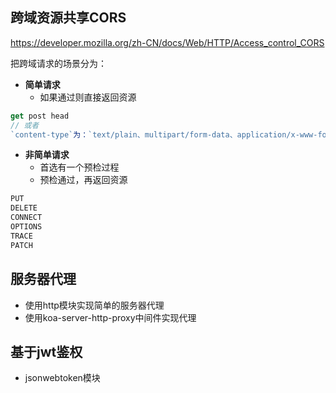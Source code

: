 ## 跨域资源共享CORS

https://developer.mozilla.org/zh-CN/docs/Web/HTTP/Access_control_CORS

把跨域请求的场景分为：
- **简单请求**
  - 如果通过则直接返回资源
```js
get post head 
// 或者
`content-type`为：`text/plain、multipart/form-data、application/x-www-form-urlencoded`
```
- **非简单请求**
  - 首选有一个预检过程
  - 预检通过，再返回资源
```js
PUT
DELETE
CONNECT
OPTIONS
TRACE
PATCH
```

## 服务器代理

- 使用http模块实现简单的服务器代理
- 使用koa-server-http-proxy中间件实现代理

## 基于jwt鉴权

- jsonwebtoken模块